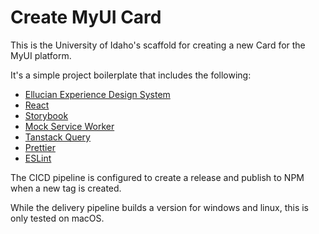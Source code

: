 # Create MyUI Card

This is the University of Idaho's scaffold for creating a new Card for the MyUI platform.

It's a simple project boilerplate that includes the following:

 - [Ellucian Experience Design System](https://path-designsystem.elluciancloud.com/#/)
 - [React](https://reactjs.org/)
 - [Storybook](https://storybook.js.org/)
 - [Mock Service Worker](https://mswjs.io/)
 - [Tanstack Query](https://tanstack.com/query/latest)
 - [Prettier](https://prettier.io/)
 - [ESLint](https://eslint.org/)

The CICD pipeline is configured to create a release and publish to NPM when a new tag is created.

While the delivery pipeline builds a version for windows and linux, this is only tested on macOS.